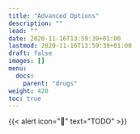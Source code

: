 ```yaml
---
title: "Advanced Options"
description: ""
lead: ""
date: 2020-11-16T13:59:39+01:00
lastmod: 2020-11-16T13:59:39+01:00
draft: false
images: []
menu:
  docs:
    parent: "drugs"
weight: 420
toc: true
---
```


{{< alert icon="🚧" text="TODO" >}}


